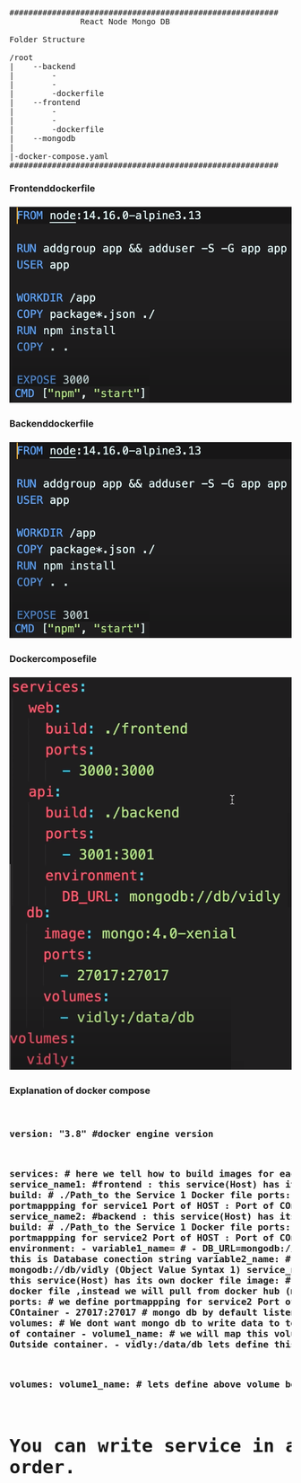 <pre>
#########################################################
               React Node Mongo DB

Folder Structure

/root
|    --backend
|        -
|        -
|        -dockerfile
|    --frontend
|        -
|        -
|        -dockerfile
|    --mongodb
|
|-docker-compose.yaml      
#########################################################
</pre>

<h3>Frontenddockerfile <h3>
<img src="Frontenddockerfile.png" alt="Frontend Dockerfile">

<h3>Backenddockerfile<h3>
<img src="Backenddockerfile.png" alt="Backend Dockerfile">

<h3>Dockercomposefile<h3>
<img src="Dockercompose.png" alt="Docker Compose">

<h3> Explanation of docker compose <h3>
<pre>
  
version: "3.8" #docker engine version

services:      # here we tell how to build images for each services 
  service_name1: #frontend : this service(Host) has its own docker file
    build: # ./Path_to the Service 1 Docker file 
    ports: # we define portmappping for service1   Port of HOST : Port of COntainer 
      - 3000:3000 
  service_name2: #backend  : this service(Host) has its own docker file
    build: # ./Path_to the Service 1 Docker file 
    ports: # we define portmappping for service2  Port of HOST : Port of COntainer 
      - 3001:3001
    environment:
      - variable1_name= #  - DB_URL=mongodb://db/vidly   (Syntax 1) this is Database conection string
      variable2_name:   #  DB_URL: mongodb://db/vidly    (Object Value Syntax 1)
  service_name3: #mongodb  : this service(Host) has its own docker file
    image: # here we dont have docker file ,instead we will pull from docker hub (mongo:4.0-xenial)
    ports: # we define portmappping for service2   Port of HOST : Port of COntainer 
      - 27017:27017 # mongo db by default listens at port 27017
    volumes: # We dont want mongo db to write data to temporarry file system of container
      - volume1_name:  # we will map this volume to directory Outside container.  - vidly:/data/db lets define this volume also

volumes:
  volume1_name: # lets define above volume before use

  # You can write service in any order.
</pre>


